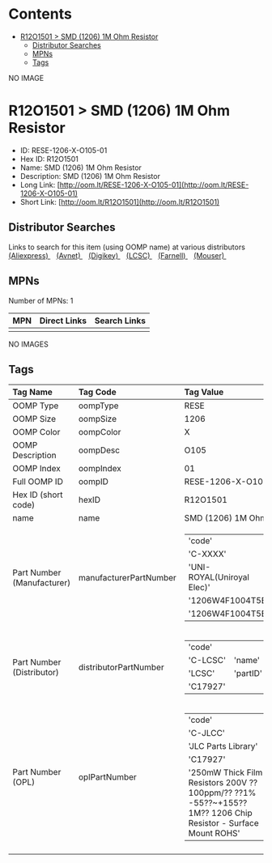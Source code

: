 



Contents
========

* [R12O1501 > SMD (1206) 1M Ohm Resistor](#r12o1501--smd-1206-1m-ohm-resistor)
	* [Distributor Searches](#distributor-searches)
	* [MPNs](#mpns)
	* [Tags](#tags)
  
NO IMAGE  
# R12O1501 > SMD (1206) 1M Ohm Resistor

- ID: RESE-1206-X-O105-01
- Hex ID: R12O1501
- Name: SMD (1206) 1M Ohm Resistor
- Description: SMD (1206) 1M Ohm Resistor
- Long Link: [http://oom.lt/RESE-1206-X-O105-01](http://oom.lt/RESE-1206-X-O105-01)
- Short Link: [http://oom.lt/R12O1501](http://oom.lt/R12O1501)

## Distributor Searches
  
Links to search for this item (using OOMP name) at various distributors  
[(Aliexpress) ](https://www.aliexpress.com/wholesale?SearchText=1117SMD+1206+1M+Ohm+Resistor)&nbsp;&nbsp;&nbsp;[(Avnet) ](https://www.avnet.com/shop/us/search/SMD+1206+1M+Ohm+Resistor)&nbsp;&nbsp;&nbsp;[(Digikey) ](https://www.digikey.co.uk/en/products/result?s=SMD+1206+1M+Ohm+Resistor)&nbsp;&nbsp;&nbsp;[(LCSC) ](https://www.lcsc.com/search?q=SMD+1206+1M+Ohm+Resistor)&nbsp;&nbsp;&nbsp;[(Farnell) ](https://uk.farnell.com/search?st=SMD+1206+1M+Ohm+Resistor)&nbsp;&nbsp;&nbsp;[(Mouser) ](https://www.mouser.com/c/?q=SMD+1206+1M+Ohm+Resistor)&nbsp;&nbsp;&nbsp;
## MPNs
  
Number of MPNs: 1  

|MPN|Direct Links|Search Links|
| :--- | :--- | :--- |
||||
  
NO IMAGES  
## Tags
  

|Tag Name|Tag Code|Tag Value|
| :--- | :--- | :--- |
|OOMP Type|oompType|RESE|
|OOMP Size|oompSize|1206|
|OOMP Color|oompColor|X|
|OOMP Description|oompDesc|O105|
|OOMP Index|oompIndex|01|
|Full OOMP ID|oompID|RESE-1206-X-O105-01|
|Hex ID (short code)|hexID|R12O1501|
|name|name|SMD (1206) 1M Ohm Resistor|
|Part Number (Manufacturer)|manufacturerPartNumber|<table><tr><td>'code'</td></tr><tr><td> 'C-XXXX'</td><td> 'name'</td></tr><tr><td> 'UNI-ROYAL(Uniroyal Elec)'</td><td> 'partID'</td></tr><tr><td> '1206W4F1004T5E'</td><td> 'partName'</td></tr><tr><td> '1206W4F1004T5E'</td></tr></table>|
|Part Number (Distributor)|distributorPartNumber|<table><tr><td>'code'</td></tr><tr><td> 'C-LCSC'</td><td> 'name'</td></tr><tr><td> 'LCSC'</td><td> 'partID'</td></tr><tr><td> 'C17927'</td></tr></table>|
|Part Number (OPL)|oplPartNumber|<table><tr><td>'code'</td></tr><tr><td> 'C-JLCC'</td><td> 'name'</td></tr><tr><td> 'JLC Parts Library'</td><td> 'partID'</td></tr><tr><td> 'C17927'</td><td> 'partName'</td></tr><tr><td> '250mW Thick Film Resistors 200V ??100ppm/?? ??1% -55??~+155?? 1M?? 1206  Chip Resistor - Surface Mount ROHS'</td></tr></table>|
||||
